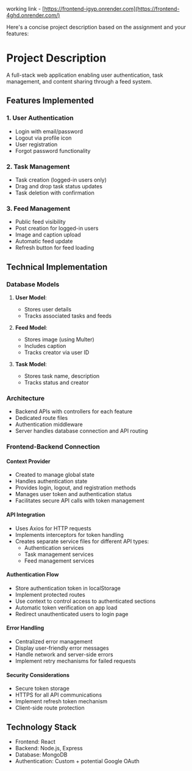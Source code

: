 working link - [https://frontend-igyp.onrender.com](https://frontend-4ghd.onrender.com/)

Here's a concise project description based on the assignment and your features:

# Project Description

A full-stack web application enabling user authentication, task management, and content sharing through a feed system.

## Features Implemented

### 1. User Authentication
- Login with email/password
- Logout via profile icon
- User registration
- Forgot password functionality

### 2. Task Management
- Task creation (logged-in users only)
- Drag and drop task status updates
- Task deletion with confirmation

### 3. Feed Management
- Public feed visibility
- Post creation for logged-in users
- Image and caption upload
- Automatic feed update
- Refresh button for feed loading

## Technical Implementation

### Database Models
1. **User Model**: 
   - Stores user details
   - Tracks associated tasks and feeds

2. **Feed Model**:
   - Stores image (using Multer)
   - Includes caption
   - Tracks creator via user ID

3. **Task Model**:
   - Stores task name, description
   - Tracks status and creator

### Architecture
- Backend APIs with controllers for each feature
- Dedicated route files
- Authentication middleware
- Server handles database connection and API routing

### Frontend-Backend Connection

#### Context Provider
- Created to manage global state
- Handles authentication state
- Provides login, logout, and registration methods
- Manages user token and authentication status
- Facilitates secure API calls with token management

#### API Integration
- Uses Axios for HTTP requests
- Implements interceptors for token handling
- Creates separate service files for different API types:
  - Authentication services
  - Task management services
  - Feed management services

#### Authentication Flow
- Store authentication token in localStorage
- Implement protected routes
- Use context to control access to authenticated sections
- Automatic token verification on app load
- Redirect unauthenticated users to login page

#### Error Handling
- Centralized error management
- Display user-friendly error messages
- Handle network and server-side errors
- Implement retry mechanisms for failed requests

#### Security Considerations
- Secure token storage
- HTTPS for all API communications
- Implement refresh token mechanism
- Client-side route protection

## Technology Stack
- Frontend: React
- Backend: Node.js, Express
- Database: MongoDB
- Authentication: Custom + potential Google OAuth
